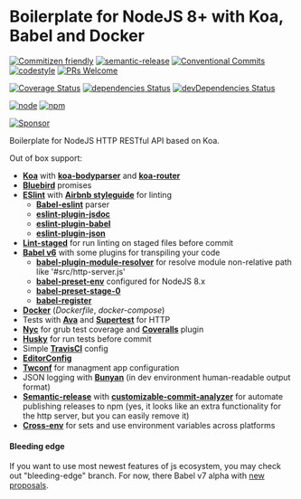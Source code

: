 # Boilerplate for NodeJS 8+ with Koa, Babel and Docker

[![Commitizen friendly](https://img.shields.io/badge/commitizen-friendly-brightgreen.svg?style=flat-square)](http://commitizen.github.io/cz-cli/)
[![semantic-release](https://img.shields.io/badge/%20%20%F0%9F%93%A6%F0%9F%9A%80-semantic--release-e10079.svg?style=flat-square)](https://github.com/semantic-release/semantic-release)
[![Conventional Commits](https://img.shields.io/badge/Conventional%20Commits-1.0.0-yellow.svg?style=flat-square)](https://conventionalcommits.org)
[![codestyle](https://img.shields.io/badge/codestyle-airbnb-brightgreen.svg?style=flat-square)](https://github.com/airbnb/javascript)
[![PRs Welcome](https://img.shields.io/badge/PRs-welcome-brightgreen.svg?style=flat-square)](http://makeapullrequest.com)

[![Coverage Status](https://img.shields.io/coveralls/CheerlessCloud/koa-node8-boilerplate.svg?style=flat-square)]()
[![dependencies Status](https://david-dm.org/CheerlessCloud/koa-node8-boilerplate/status.svg?style=flat-square)](https://david-dm.org/CheerlessCloud/koa-node8-boilerplate)
[![devDependencies Status](https://david-dm.org/CheerlessCloud/koa-node8-boilerplate/dev-status.svg?style=flat-square)](https://david-dm.org/CheerlessCloud/koa-node8-boilerplate?type=dev)

[![node](https://img.shields.io/badge/node-8.x-brightgreen.svg?style=flat-square)]()
[![npm](https://img.shields.io/badge/npm-5.x-blue.svg?style=flat-square)]()

[![Sponsor](https://app.codesponsor.io/embed/jkPpzosXxwDBBaBNpoqWKCXd/CheerlessCloud/koa-node8-boilerplate.svg)](https://app.codesponsor.io/link/jkPpzosXxwDBBaBNpoqWKCXd/CheerlessCloud/koa-node8-boilerplate)

Boilerplate for NodeJS HTTP RESTful API based on Koa.

Out of box support:
- [**Koa**](http://koajs.com/) with [**koa-bodyparser**]() and [**koa-router**](https://github.com/alexmingoia/koa-router)
- [**Bluebird**](https://github.com/petkaantonov/bluebird) promises
- [**ESlint**](https://github.com/eslint/eslint) with [**Airbnb styleguide**](https://github.com/airbnb/javascript) for linting
  - [**Babel-eslint**](https://github.com/babel/babel-eslint) parser
  - [**eslint-plugin-jsdoc**](https://github.com/gajus/eslint-plugin-jsdoc)
  - [**eslint-plugin-babel**](https://github.com/babel/eslint-plugin-babel)
  - [**eslint-plugin-json**](https://github.com/azeemba/eslint-plugin-json)
- [**Lint-staged**](https://github.com/okonet/lint-staged) for run linting on staged files before commit
- [**Babel v6**](https://github.com/babel/babel) with some plugins for transpiling your code
  - [**babel-plugin-module-resolver**](https://github.com/tleunen/babel-plugin-module-resolver) for resolve module non-relative path like '#src/http-server.js'
  - [**babel-preset-env**](https://github.com/babel/babel-preset-env) configured for NodeJS 8.x
  - [**babel-preset-stage-0**](https://babeljs.io/docs/plugins/preset-stage-0/)
  - [**babel-register**](https://babeljs.io/docs/usage/babel-register/)
- [**Docker**](https://www.docker.com/) (*Dockerfile*, *docker-compose*)
- Tests with [**Ava**](https://github.com/avajs/ava) and [**Supertest**](https://github.com/visionmedia/supertest) for HTTP
- [**Nyc**](https://github.com/istanbuljs/nyc) for grub test coverage and [**Coveralls**](https://coveralls.io/) plugin
- [**Husky**](https://github.com/typicode/husky) for run tests before commit
- Simple [**TravisCI**](https://travis-ci.org) config
- [**EditorConfig**](http://editorconfig.org/)
- [**Twconf**](https://github.com/CheerlessCloud/twconf) for managment app configuration
- JSON logging with [**Bunyan**](https://github.com/trentm/node-bunyan) (in dev environment human-readable  output format)
- [**Semantic-release**](https://github.com/semantic-release/semantic-release) with [**customizable-commit-analyzer**](https://github.com/BublTechnology/customizable-commit-analyzer) for automate publishing releases to npm (yes, it looks like an extra functionality for the http server, but you can easily remove it)
- [**Cross-env**](https://github.com/kentcdodds/cross-env) for sets and use environment variables across platforms

#### Bleeding edge
If you want to use most newest features of js ecosystem, you may check out "bleeding-edge" branch. For now, there Babel v7 alpha with [new proposals](https://github.com/tc39/proposals).
